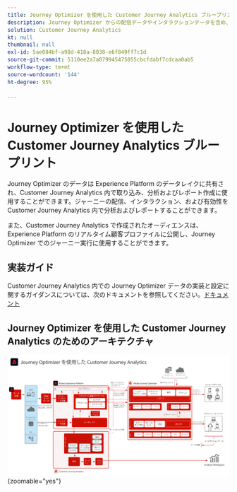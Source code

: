 ```yaml
---
title: Journey Optimizer を使用した Customer Journey Analytics ブループリント
description: Journey Optimizer からの配信データやインタラクションデータを含め、Customer Journey Analytics で、カスタマージャーニー全体のデータや顧客行動を統合し、分析します。
solution: Customer Journey Analytics
kt: null
thumbnail: null
exl-id: 5ae084bf-a98d-418a-8038-e6f849ff7c1d
source-git-commit: 5110ee2a7a079945475055cbcfdabf7cdcaa0ab5
workflow-type: tm+mt
source-wordcount: '144'
ht-degree: 95%

---
```


# Journey Optimizer を使用した Customer Journey Analytics ブループリント

Journey Optimizer のデータは Experience Platform のデータレイクに共有され、Customer Journey Analytics 内で取り込み、分析およびレポート作成に使用することができます。ジャーニーの配信、インタラクション、および有効性を Customer Journey Analytics 内で分析およびレポートすることができます。

また、Customer Journey Analytics で作成されたオーディエンスは、Experience Platform のリアルタイム顧客プロファイルに公開し、Journey Optimizer でのジャーニー実行に使用することができます。

## 実装ガイド

Customer Journey Analytics 内での Journey Optimizer データの実装と設定に関するガイダンスについては、次のドキュメントを参照してください。[ドキュメント](https://experienceleague.adobe.com/docs/journey-optimizer/using/reporting/reports/sharing-overview.html?lang=ja)

## Journey Optimizer を使用した Customer Journey Analytics のためのアーキテクチャ

![アーキテクチャ図](assets/CJA_AJO.svg){zoomable=&quot;yes&quot;}
